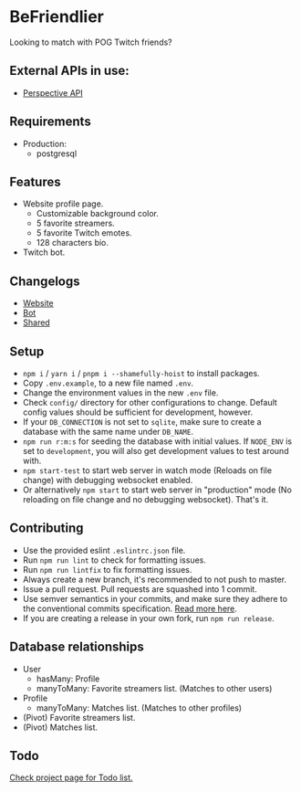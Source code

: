# BeFriendlier
Looking to match with POG Twitch friends?

## External APIs in use:
  * [Perspective API](https://www.perspectiveapi.com/)

## Requirements
  * Production:
    * postgresql

## Features
  * Website profile page.
    * Customizable background color.
    * 5 favorite streamers.
    * 5 favorite Twitch emotes.
    * 128 characters bio.
  * Twitch bot.

## Changelogs
  * [Website](CHANGELOG.md)
  * [Bot](https://github.com/KararTY/BeFriendlier-Bot/blob/master/CHANGELOG.md)
  * [Shared](https://github.com/KararTY/BeFriendlier-Shared/blob/master/CHANGELOG.md)

## Setup
  * `npm i` / `yarn i` / `pnpm i --shamefully-hoist` to install packages.
  * Copy `.env.example`, to a new file named `.env`.
  * Change the environment values in the new `.env` file.
  * Check `config/` directory for other configurations to change. Default config values should be sufficient for development, however.
  * If your `DB_CONNECTION` is not set to `sqlite`, make sure to create a database with the same name under `DB_NAME`.
  * `npm run r:m:s` for seeding the database with initial values. If `NODE_ENV` is set to `development`, you will also get development values to test around with.
  * `npm start-test` to start web server in watch mode (Reloads on file change) with debugging websocket enabled.
  * Or alternatively `npm start` to start web server in "production" mode (No reloading on file change and no debugging websocket). That's it.

## Contributing
  * Use the provided eslint `.eslintrc.json` file.
  * Run `npm run lint` to check for formatting issues.
  * Run `npm run lintfix` to fix formatting issues.
  * Always create a new branch, it's recommended to not push to master.
  * Issue a pull request. Pull requests are squashed into 1 commit.
  * Use semver semantics in your commits, and make sure they adhere to the conventional commits specification. [Read more here](https://www.conventionalcommits.org/en/v1.0.0/).
  * If you are creating a release in your own fork, run `npm run release`.

## Database relationships
  * User
    * hasMany: Profile
    * manyToMany: Favorite streamers list. (Matches to other users)
  * Profile
    * manyToMany: Matches list. (Matches to other profiles)
  * (Pivot) Favorite streamers list.
  * (Pivot) Matches list.

## Todo
[Check project page for Todo list.](https://github.com/users/KararTY/projects/1)
